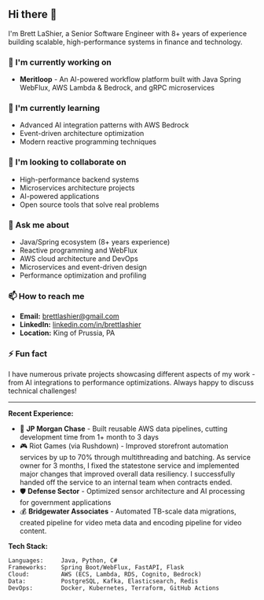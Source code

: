 ## Hi there 👋

I'm Brett LaShier, a Senior Software Engineer with 8+ years of experience building scalable, high-performance systems in finance and technology.

### 🔭 I'm currently working on
- **Meritloop** - An AI-powered workflow platform built with Java Spring WebFlux, AWS Lambda & Bedrock, and gRPC microservices

### 🌱 I'm currently learning
- Advanced AI integration patterns with AWS Bedrock
- Event-driven architecture optimization
- Modern reactive programming techniques

### 👯 I'm looking to collaborate on
- High-performance backend systems
- Microservices architecture projects
- AI-powered applications
- Open source tools that solve real problems

### 💬 Ask me about
- Java/Spring ecosystem (8+ years experience)
- Reactive programming and WebFlux
- AWS cloud architecture and DevOps
- Microservices and event-driven design
- Performance optimization and profiling

### 📫 How to reach me
- **Email:** brettlashier@gmail.com
- **LinkedIn:** [linkedin.com/in/brettlashier](https://linkedin.com/in/brettlashier)
- **Location:** King of Prussia, PA

### ⚡ Fun fact
I have numerous private projects showcasing different aspects of my work - from AI integrations to performance optimizations. Always happy to discuss technical challenges!

---

**Recent Experience:**
- 🏦 **JP Morgan Chase** - Built reusable AWS data pipelines, cutting development time from 1+ month to 3 days
- 🎮 Riot Games (via Rushdown) - Improved storefront automation services by up to 70% through multithreading and batching. As service owner for 3 months, I fixed the statestone service and implemented major changes that improved overall data resiliency. I successfully handed off the service to an internal team when contracts ended.
- 🛡️ **Defense Sector** - Optimized sensor architecture and AI processing for government applications
- 💰 **Bridgewater Associates** - Automated TB-scale data migrations, created pipeline for video meta data and encoding pipeline for video content.

**Tech Stack:**
```
Languages:     Java, Python, C#
Frameworks:    Spring Boot/WebFlux, FastAPI, Flask
Cloud:         AWS (ECS, Lambda, RDS, Cognito, Bedrock)
Data:          PostgreSQL, Kafka, Elasticsearch, Redis
DevOps:        Docker, Kubernetes, Terraform, GitHub Actions
```

<!---
brett-lashier/brett-lashier is a ✨ special ✨ repository because its `README.md` (this file) appears on your GitHub profile.
You can click the Preview link to take a look at your changes.
--->
